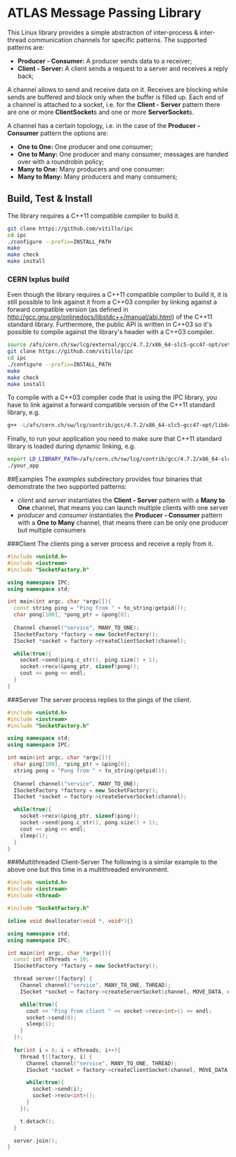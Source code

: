 # ATLAS Message Passing Library

This Linux library provides a simple abstraction of inter-process & inter-thread communication channels for specific patterns. The supported patterns are:
* **Producer - Consumer:** A producer sends data to a receiver;
* **Client - Server:** A client sends a request to a server and receives a reply back;

A channel allows to send and receive data on it. Receives are blocking while sends are buffered and block only when the buffer is filled up. Each end of a channel is attached to a socket, i.e. for the **Client - Server** pattern there are one or more **ClientSocket**s and one or more **ServerSocket**s.

 A channel has a certain topology, i.e. in the case of the **Producer - Consumer** pattern the options are:
* **One to One:** One producer and one consumer;
* **One to Many:** One producer and many consumer; messages are handed over with a roundrobin policy;
* **Many to One:** Many producers and one consumer:
* **Many to Many:** Many producers and many consumers;

## Build, Test & Install
The library requires a C++11 compatible compiler to build it.

``` bash
git clone https://github.com/vitillo/ipc
cd ipc
./configure --prefix=INSTALL_PATH
make
make check
make install
```

### CERN lxplus build
Even though the library requires a C++11 compatible compiler to build it, it is still possible to link against it from a C++03 compiler by linking against a forward compatible version (as defined in http://gcc.gnu.org/onlinedocs/libstdc++/manual/abi.html) of the C++11 standard library. Furthermore, the public API is written in C++03 so it's possible to compile against the library's header with a C++03 compiler.

```bash
source /afs/cern.ch/sw/lcg/external/gcc/4.7.2/x86_64-slc5-gcc47-opt/setup.sh
git clone https://github.com/vitillo/ipc
cd ipc
./configure --prefix=INSTALL_PATH
make
make check
make install
```

To compile with a C++03 compiler code that is using the IPC library, you have to link against a forward compatible version of the C++11 standard library, e.g.

```bash
g++ -L/afs/cern.ch/sw/lcg/contrib/gcc/4.7.2/x86_64-slc5-gcc47-opt/lib64/ ...
```

Finally, to run your application you need to make sure that C++11 standard library is loaded during dynamic linking, e.g.

```bash
export LD_LIBRARY_PATH=/afs/cern.ch/sw/lcg/contrib/gcc/4.7.2/x86_64-slc5-gcc47-opt/lib64/:$LD_LIBRARY_PATH
./your_app
```


##Examples
The *examples* subdirectory provides four binaries that demonstrate the two supported patterns:

* *client* and *server* instantiates the **Client - Server** pattern with a **Many to One** channel, that means you can launch multiple clients with one server
* *producer* and *consumer* instantiates the **Producer - Consumer** pattern with a **One to Many** channel, that means there can be only one producer but multiple consumers

###Client
The clients ping a server process and receive a reply from it.

``` c++
#include <unistd.h>
#include <iostream>
#include "SocketFactory.h"

using namespace IPC;
using namespace std;

int main(int argc, char *argv[]){
  const string ping = "Ping from " + to_string(getpid());
  char pong[100], *pong_ptr = &pong[0];
  
  Channel channel("service", MANY_TO_ONE);
  ISocketFactory *factory = new SocketFactory();
  ISocket *socket = factory->createClientSocket(channel);

  while(true){
    socket->send(ping.c_str(), ping.size() + 1);
    socket->recv(&pong_ptr, sizeof(pong));
    cout << pong << endl;
  }
}
```

###Server
The server process replies to the pings of the client.

```c++
#include <unistd.h>
#include <iostream>
#include "SocketFactory.h"

using namespace std;
using namespace IPC;

int main(int argc, char *argv[]){
  char ping[100], *ping_ptr = &ping[0];
  string pong = "Pong from " + to_string(getpid());
  
  Channel channel("service", MANY_TO_ONE);
  ISocketFactory *factory = new SocketFactory();
  ISocket *socket = factory->createServerSocket(channel);

  while(true){
    socket->recv(&ping_ptr, sizeof(ping));
    socket->send(pong.c_str(), pong.size() + 1);
    cout << ping << endl;
    sleep(1);
  }
}
```

###Multithreaded Client-Server
The following is a similar example to the above one but this time in a multithreaded environment.


```c++
#include <unistd.h>
#include <iostream>
#include <thread>

#include "SocketFactory.h"

inline void deallocator(void *, void*){}

using namespace std;
using namespace IPC;

int main(int argc, char *argv[]){
  const int nThreads = 10;
  ISocketFactory *factory = new SocketFactory();

  thread server([factory] {
    Channel channel("service", MANY_TO_ONE, THREAD);
    ISocket *socket = factory->createServerSocket(channel, MOVE_DATA, deallocator);

    while(true){
      cout << "Ping from client " << socket->recv<int>() << endl;
      socket->send(0);
      sleep(1);
    }
  });
  
  for(int i = 0; i < nThreads; i++){
    thread t([factory, i] {
      Channel channel("service", MANY_TO_ONE, THREAD);
      ISocket *socket = factory->createClientSocket(channel, MOVE_DATA, deallocator);

      while(true){
        socket->send(i);
        socket->recv<int>();
      }
    });

    t.detach();
  }

  server.join();
}
```
